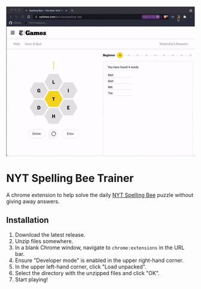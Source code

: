 ![nyt-spelling-bee-trainer](static/spelling-bee.gif)

# NYT Spelling Bee Trainer

A chrome extension to help solve the daily [NYT Spelling Bee](https://www.nytimes.com/puzzles/spelling-bee) puzzle without giving away answers.

## Installation

1. Download the latest release.
2. Unzip files somewhere.
3. In a blank Chrome window, navigate to `chrome:extensions` in the URL bar.
4. Ensure "Developer mode" is enabled in the upper right-hand corner.
5. In the upper left-hand corner, click "Load unpacked".
6. Select the directory with the unzipped files and click "OK".
7. Start playing!
